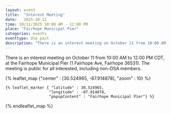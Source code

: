 ```yaml
---
layout: event
title:  "Interest Meeting"
date:   2025-10-11
time: 10/11/2025 10:00 AM - 12:00 PM
place: "Fairhope Municipal Pier"
categories: events
eventtype: dsa past
description: "There is an interest meeting on October 11 from 10:00 AM to 12:00 PM CDT, at the Fairhope Municipal Pier (1 Fairhope Ave, Fairhope 36531). The meeting is public for all interested, including non-DSA members."
---
```


There is an interest meeting on October 11 from 10:00 AM to 12:00 PM CDT, at the Fairhope Municipal Pier (1 Fairhope Ave, Fairhope 36531). The meeting is public for all interested, including non-DSA members.

{% leaflet_map {"center" : [30.524965, -87.914878],
                 "zoom" : 10} %}
    
    {% leaflet_marker { "latitude" : 30.524965,
                       "longitude" : -87.914878,
                       "popupContent" : "Fairhope Municipal Pier"} %}

{% endleaflet_map %}